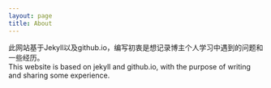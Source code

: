 ```yaml
---
layout: page
title: About
---
```


<p class="message">
  此网站基于Jekyll以及github.io，编写初衷是想记录博主个人学习中遇到的问题和一些经历。<br/>
This website is based on jekyll and github.io, with the purpose of writing and sharing some experience.
</p>

